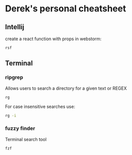 # Derek's personal cheatsheet

## Intellij

create a react function with props in webstorm:
```js
rsf
```

## Terminal

### ripgrep 

Allows users to search a directory for a given text or REGEX
```bash
rg
```

For case insensitive searches use:
```bash
rg -i
```

### fuzzy finder
Terminal search tool 

```bash
fzf
```

